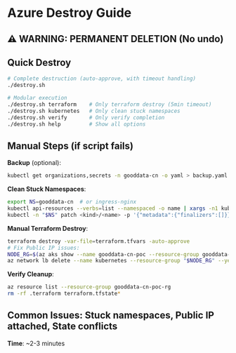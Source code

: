 # Azure Destroy Guide

## ⚠️ WARNING: PERMANENT DELETION (No undo)

## Quick Destroy
```bash
# Complete destruction (auto-approve, with timeout handling)
./destroy.sh

# Modular execution
./destroy.sh terraform    # Only terraform destroy (5min timeout)
./destroy.sh kubernetes   # Only clean stuck namespaces
./destroy.sh verify       # Only verify completion
./destroy.sh help         # Show all options
```

## Manual Steps (if script fails)

**Backup** (optional):
```bash
kubectl get organizations,secrets -n gooddata-cn -o yaml > backup.yaml
```

**Clean Stuck Namespaces**:
```bash
export NS=gooddata-cn  # or ingress-nginx
kubectl api-resources --verbs=list --namespaced -o name | xargs -n1 kubectl -n "$NS" get --ignore-not-found
kubectl -n "$NS" patch <kind>/<name> -p '{"metadata":{"finalizers":[]}}' --type=merge
```

**Manual Terraform Destroy**:
```bash
terraform destroy -var-file=terraform.tfvars -auto-approve
# Fix Public IP issues:
NODE_RG=$(az aks show --name gooddata-cn-poc --resource-group gooddata-cn-poc-rg --query nodeResourceGroup -o tsv)
az network lb delete --name kubernetes --resource-group "$NODE_RG" --yes
```

**Verify Cleanup**:
```bash
az resource list --resource-group gooddata-cn-poc-rg
rm -rf .terraform terraform.tfstate*
```

## Common Issues: Stuck namespaces, Public IP attached, State conflicts

**Time**: ~2-3 minutes
